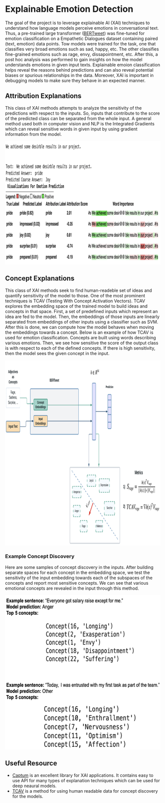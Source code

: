 # Explainable Emotion Detection

The goal of the project is to leverage explainable AI (XAI) techniques to understand how language models perceive emotions in conversational text. Thus, a pre-trained large transformer ([BERTweet](https://github.com/VinAIResearch/BERTweet)) was fine-tuned for emotion classification on a Empathetic Dialogues dataset containing paired (text, emotion) data points. Tow models were trained for the task, one that classifies very broad emotions such as sad, happy, etc. The other classifies fine-grained emotions such as rage, envy, dissapointment, etc. After this, a post hoc analysis was performed to gain insights on how the model understands emotions in given input texts. Explainable emoion classification helps reveal the reasons behind predictions and can also reveal potential biases or spurious relationships in the data. Moreover, XAI is important in debugging models to make sure they behave in an expected manner.

## Attribution Explanations

This class of XAI methods attempts to analyze the sensitivity of the predictions with respect to the inputs. So, inputs that contribute to the score of the predicted class can be separated from the whole input. A general method used both in computer vision and NLP is the Integrated Gradients which can reveal sensitive words in given input by using gradient information from the model.

<div align="center">
  <img src="./Demo/word_attributions.png" height="400px" />
</div>


## Concept Explanations

This class of XAI methods seek to find human-readeble set of ideas and quantify sensitivity of the model to those. One of the most prominent techniques is TCAV (Testing With Concept Activation Vectors). TCAV explores the embedding space of the trained model to build ideas and concepts in that space. First, a set of predefined inputs which represent an idea are fed to the model. Then, the embeddings of those inputs are linearly separated from embeddings of other inputs using a classifier such as SVM. After this is done, we can compute how the model behaves when moving the embeddings towards a concept. Below is an example of how TCAV is used for emotion classification. Concepts are built using words describing various emotions. Then, we see how sensitive the score of the output class is with respect to each of the defined concepts. If there is high sensitivity, then the model sees the given concept in the input.

<div align="center">
  <img src="./Demo/TCAV.png" height="600px" />
</div>

### Example Concept Discovery

Here are some samples of concept discovery in the inputs. After building separate spaces for each concept in the embedding space, we test the sensitivity of the input embedding towards each of the subspaces of the concepts and report most sensitive concepts. We can see that various emotional concepts are revealed in the input through this method.

<div align="center">
  <img src="./Demo/concepts.png" height="500px" />
</div>

## Useful Resource

* [Captum](https://captum.ai) is an excellent library for XAI applications. It contains easy to use API for many types of explanation techniques which can be used for deep neaural models.
* [TCAV](https://arxiv.org/abs/1711.11279) is a method for using human readable data for concept discovery for the models.
